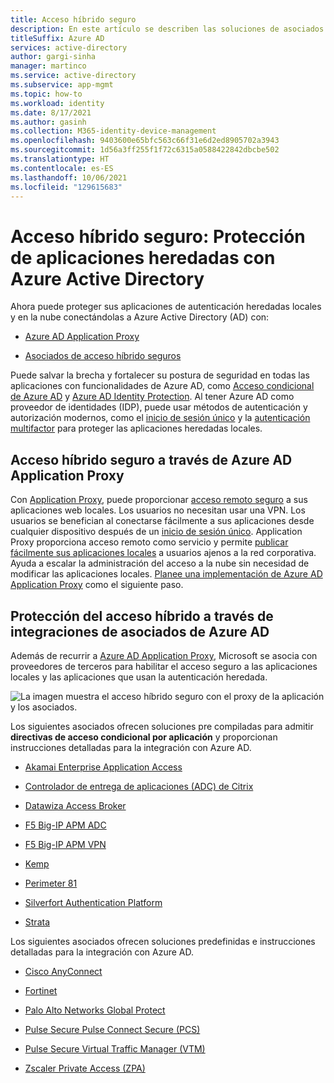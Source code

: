 ```yaml
---
title: Acceso híbrido seguro
description: En este artículo se describen las soluciones de asociados para integrar las aplicaciones locales, de nube pública o de nube privada heredadas con Azure AD.
titleSuffix: Azure AD
services: active-directory
author: gargi-sinha
manager: martinco
ms.service: active-directory
ms.subservice: app-mgmt
ms.topic: how-to
ms.workload: identity
ms.date: 8/17/2021
ms.author: gasinh
ms.collection: M365-identity-device-management
ms.openlocfilehash: 9403600e65bfc563c66f31e6d2ed8905702a3943
ms.sourcegitcommit: 1d56a3ff255f1f72c6315a0588422842dbcbe502
ms.translationtype: HT
ms.contentlocale: es-ES
ms.lasthandoff: 10/06/2021
ms.locfileid: "129615683"
---
```

# <a name="secure-hybrid-access-secure-legacy-apps-with-azure-active-directory"></a>Acceso híbrido seguro: Protección de aplicaciones heredadas con Azure Active Directory

Ahora puede proteger sus aplicaciones de autenticación heredadas locales y en la nube conectándolas a Azure Active Directory (AD) con:

- [Azure AD Application Proxy](#secure-hybrid-access-through-azure-ad-application-proxy)

- [Asociados de acceso híbrido seguros](#secure-hybrid-access-through-azure-ad-partner-integrations)

Puede salvar la brecha y fortalecer su postura de seguridad en todas las aplicaciones con funcionalidades de Azure AD, como [Acceso condicional de Azure AD](../conditional-access/overview.md) y [Azure AD Identity Protection](../identity-protection/overview-identity-protection.md). Al tener Azure AD como proveedor de identidades (IDP), puede usar métodos de autenticación y autorización modernos, como el [inicio de sesión único](what-is-single-sign-on.md) y la [autenticación multifactor](../authentication/concept-mfa-howitworks.md) para proteger las aplicaciones heredadas locales.

## <a name="secure-hybrid-access-through-azure-ad-application-proxy"></a>Acceso híbrido seguro a través de Azure AD Application Proxy
  
Con [Application Proxy](../app-proxy/what-is-application-proxy.md), puede proporcionar [acceso remoto seguro](../app-proxy/application-proxy-add-on-premises-application.md) a sus aplicaciones web locales. Los usuarios no necesitan usar una VPN. Los usuarios se benefician al conectarse fácilmente a sus aplicaciones desde cualquier dispositivo después de un [inicio de sesión único](../app-proxy/application-proxy-config-sso-how-to.md#how-to-configure-single-sign-on). Application Proxy proporciona acceso remoto como servicio y permite [publicar fácilmente sus aplicaciones locales](../app-proxy/application-proxy-add-on-premises-application.md) a usuarios ajenos a la red corporativa. Ayuda a escalar la administración del acceso a la nube sin necesidad de modificar las aplicaciones locales. [Planee una implementación de Azure AD Application Proxy](../app-proxy/application-proxy-deployment-plan.md) como el siguiente paso.

## <a name="secure-hybrid-access-through-azure-ad-partner-integrations"></a>Protección del acceso híbrido a través de integraciones de asociados de Azure AD  

Además de recurrir a [Azure AD Application Proxy](../app-proxy/what-is-application-proxy.md), Microsoft se asocia con proveedores de terceros para habilitar el acceso seguro a las aplicaciones locales y las aplicaciones que usan la autenticación heredada.

![La imagen muestra el acceso híbrido seguro con el proxy de la aplicación y los asociados.](./media/secure-hybrid-access/secure-hybrid-access.png)

Los siguientes asociados ofrecen soluciones pre compiladas para admitir **directivas de acceso condicional por aplicación** y proporcionan instrucciones detalladas para la integración con Azure AD. 

- [Akamai Enterprise Application Access](../saas-apps/akamai-tutorial.md)

- [Controlador de entrega de aplicaciones (ADC) de Citrix](../saas-apps/citrix-netscaler-tutorial.md)  

- [Datawiza Access Broker](../manage-apps/datawiza-with-azure-ad.md)

- [F5 Big-IP APM ADC](../manage-apps/f5-aad-integration.md)

- [F5 Big-IP APM VPN](../manage-apps/f5-aad-password-less-vpn.md)

- [Kemp](../saas-apps/kemp-tutorial.md)

- [Perimeter 81](../saas-apps/perimeter-81-tutorial.md)

- [Silverfort Authentication Platform](../manage-apps/silverfort-azure-ad-integration.md)

- [Strata](../saas-apps/maverics-identity-orchestrator-saml-connector-tutorial.md)

Los siguientes asociados ofrecen soluciones predefinidas e instrucciones detalladas para la integración con Azure AD.

- [Cisco AnyConnect](../saas-apps/cisco-anyconnect.md)

- [Fortinet](../saas-apps/fortigate-ssl-vpn-tutorial.md)

- [Palo Alto Networks Global Protect](../saas-apps/paloaltoadmin-tutorial.md)

- [Pulse Secure Pulse Connect Secure (PCS)](../saas-apps/pulse-secure-pcs-tutorial.md)

- [Pulse Secure Virtual Traffic Manager (VTM)](../saas-apps/pulse-secure-virtual-traffic-manager-tutorial.md)

- [Zscaler Private Access (ZPA)](../saas-apps/zscalerprivateaccess-tutorial.md)
